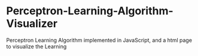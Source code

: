 Perceptron-Learning-Algorithm-Visualizer
========================================

Perceptron Learning Algorithm implemented in JavaScript, and a html page to visualize the Learning
